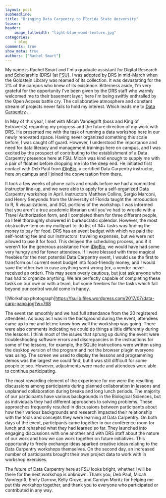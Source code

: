 ```yaml
---
layout: post
subheadline:
title: "Bringing Data Carpentry to Florida State University"
teaser: 
header:
    image_fullwidth: "light-blue-wood-texture.jpg"
categories:
    - blog
comments: true
show_meta: true
authors: ["Rachel Smart"]
---
```


My name is Rachel Smart and I'm a graduate assistant for Digital Research and Scholarship (DRS) [at [FSU](https://www.fsu.edu)]. I was adopted by DRS in mid-March 
when the Goldstein Library was reamed of its collection. It was devastating for the 2% of the campus who knew of its existence. 
Bitterness aside, I'm very grateful for the opportunity I've been given by the DRS staff who warmly welcomed me 
to their basement layer; here I'm being swiftly enthralled by the Open Access battle cry. The collaborative atmosphere 
and constant stream of projects never fails to hold my interest. Which leads me to [Data Carpentry](http://www.datacarpentry.org/) ...

In May of this year, I met with Micah Vandegrift (boss and King of Extroverts) regarding my progress and the future direction of my work with DRS. 
He presented me with the task of running a data workshop here in our newly renovated space. Having never organized something this scale before, 
I was caught off guard. However, I understood the importance and need for data literacy and management trainings here on campus, and I was 
excited by the prospect of contributing to the establishment of a Data Carpentry presence here at FSU. Micah was kind enough to supply me with a 
pair of floaties before dropping me into the deep end. He initiated first contact with Deb Paul from [iDigBio](https://www.idigbio.org/), a certified 
Data Carpentry instructor, here on campus and I joined the conversation from there.

It took a few weeks of phone calls and emails before we had a committed instructor line-up, and we were able to apply for a self-organized Data Carpentry
workshop in April. Instructors Matthew Collins, Sergio Marconi, and Henry Senyondo from the University of Florida taught the introduction to R, R visualizations, 
 and SQL portions of the workshop. I was informed that you aren't a true academic librarian until you've had to wrestle with a Travel Authorization form, 
 and I completed them for three different people, so I feel thoroughly showered in bureaucratic splendor. However, the most obstructive item on my multipart 
 to-do list of 34+ tasks was finding the money to pay for food. DRS has an event budget with which we paid the self-hosting fee and our instructors' traveling
expenses, but we were not allowed to use it for food. This delayed the scheduling process, and if it weren't for the generous assistance 
  from [iDigBio](https://www.idigbio.org/), we would have had some very hungry and far fewer attendees. If I were blessed with three magical 
  freebies for the next potential Data Carpentry event, 
  I would use the first to transform our current event budget into food-friendly money, and I would save the other two in case anything went wrong (ex, a 
  vendor never received an order). This may seem overly cautious, but just ask anyone who has had to organize anything. We are perfectly capable of completing 
  these tasks on our own or with a team, but some freebies for the tasks which fall beyond our control would come in handy.

![Workshop photograph]https://fsulib.files.wordpress.com/2017/07/data-carp-pano.jpg?w=768

The event ran smoothly and we had full attendance from the 20 registered attendees. As busy as I was in the background during the event, attendees 
came up to me and let me know how well the workshop was going. There were also comments indicating we could do things a little differently during the 
lessons. I think most of the issues that sprung up during the event were troubleshooting software errors and discrepancies in the instructions for 
some of the lessons, for example, the SQLite instructions were written using the desktop version of the program and not the browser plugin everyone was 
using. The screen we used to display the lessons and programming demos was the largest we could find, but it was still difficult for some people to see. 
However, adjustments were made and attendees were able to continue participating.

The most rewarding element of the experience for me were the resulting discussions among participants during planned collaboration in lessons and 
unplanned collaboration during breaks and long lunch periods. The majority of our participants have various backgrounds in the Biological Sciences, 
but as individuals they had different approaches to solving problems. These approaches frequently resulted in discussions between participants about 
how their various backgrounds and research impacted their relationship with the tools and concepts they were learning at Data Carpentry. On both days 
of the event, participants came together in our conference room for lunch and rehashed what they had learned so far. They launched into engaging 
discussions with one another and with DRS staff about the nature of our work and how we can work together on future initiatives. This opportunity 
to freely exchange ideas sparked creative ideas relating to the Data Carpentry workshops themselves. On the second day, an increased number of 
participants brought their own project data to work with in workshop exercises.

The future of Data Carpentry here at FSU looks bright, whether I will be there for the next workshop is unknown. Thank you, Deb Paul, Micah 
Vandegrift, Emily Darrow, Kelly Grove, and Carolyn Moritz for helping me put this workshop together, and thank you to everyone who participated or 
contributed in any way.
